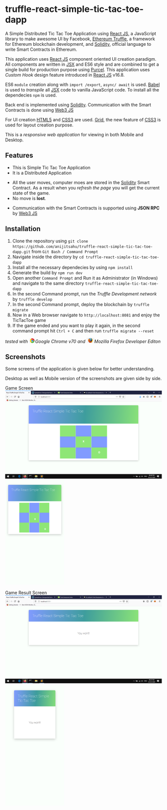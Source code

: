 # truffle-react-simple-tic-tac-toe-dapp
A Simple Distributed Tic Tac Toe Application using [React JS](https://reactjs.org/docs/getting-started.html), a JavaScript library to make awesome UI by Facebook, [Ethereum Truffle](https://www.trufflesuite.com/), a framework for Ethereum blockchain development, and [Solidity](https://solidity.readthedocs.io/en/v0.6.2/), official language to write Smart Contracts in Ethereum.

This application uses [React JS](https://reactjs.org/docs/getting-started.html) component oriented UI creation paradigm. All components are written in [JSX](https://reactjs.org/docs/jsx-in-depth.html) and ES6 style and are
combined to get a single build for production purpose using [Purcel](https://parceljs.org/). This application uses *Custom Hook* design feature introduced in [React JS](https://reactjs.org/docs/getting-started.html) v16.8. 

ES6 `module` creation along with `import /export`, `async/ await` is used. [Babel](https://babeljs.io/docs/en/babel-preset-react) is used to *transpile* all [JSX](https://reactjs.org/docs/jsx-in-depth.html) code to vanilla JavaScript code. To install all the dependecies `npm` is used.

Back end is implemented using [Solidity](https://solidity.readthedocs.io/en/v0.6.2/). Communication with the Smart Contracts is done using [Web3 JS](https://web3js.readthedocs.io/en/v1.2.6/)


For UI creation [HTML5](https://www.w3schools.com/html/html5_intro.asp) and [CSS3](https://www.w3schools.com/css/) are used. [Grid](https://developer.mozilla.org/en-US/docs/Web/CSS/CSS_Grid_Layout), the new feature of [CSS3](https://www.w3schools.com/css/) is used for layout creation purpose.

This is a *responsive web application* for viewing in both Mobile and Desktop.


## Features
<ul>
 <li> This is Simple Tic Tac Toe Application </li>
 <li> It is a Distributed Application </li>
</ul>


<ul>
 <li>All the user moves, computer moes are stored in the <a href="https://solidity.readthedocs.io/en/v0.6.2/">Solidity</a> Smart Contract. As a result when you <i>refresh the page</i> you will get the current state of the game. </li>
 <li>No move is <b>lost</b>.</li>
</ul>

 
<ul>
 <li> Communication with the Smart Contracts is supported using <b>JSON RPC</b> by <a href="https://web3js.readthedocs.io/en/v1.2.6/">Web3 JS</a>  
</ul>  

## Installation

1. Clone the repository using `git clone https://github.com/anijitsahu/truffle-react-simple-tic-tac-toe-dapp.git` from `Git Bash / Command Prompt`
2. Navigate inside the directory by `cd truffle-react-simple-tic-tac-toe-dapp`
3. Install all the necessary dependecies by using `npm install` 
4. Generate the build by `npm run dev` <br/>
5. Open another `Command Prompt` and Run it as Administrator (in Windows)  and navigate to the same directory `truffle-react-simple-tic-tac-toe-dapp`
6. In the second Command prompt, run the *Truffle Development network* by `truffle develop`
7. In the second Command prompt, deploy the blockchain by `truffle migrate`
8. Now in a Web browser navigate to `http://localhost:8081` and enjoy the TicTacToe game
9. If the game ended and you want to play it again, in the second command prompt hit `Ctrl + C` and then run `truffle migrate --reset`

 
*tested with <img src="screenshots/chrome.png" width="20px" title="Google Chrome">Google Chrome v70 and <img src="screenshots/firefox.png" width="25px" title="Firefox Developer edition">Mozilla Firefox Developer Editon*  

## Screenshots

Some screens of the application is given below for better understanding. 

Desktop as well as Mobile version of the screenshots are given side by side.

<p> Game Screen <br/> 
 <img src="screenshots/desktop (1).png" width="590px" title="Game screen"/>
 <img src="screenshots/mobile (1).png" width="190px" title="Game screen"/> 
</p>
 
 <p> Game Result Screen <br/> 
 <img src="screenshots/desktop (2).png" width="590px" title="Game Result Screen screen"/>
 <img src="screenshots/mobile (2).png" width="190px" title="Game Result Screen screen"/> 
</p>


